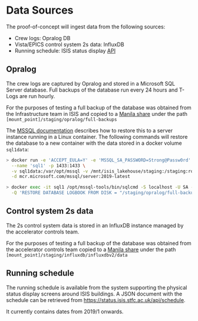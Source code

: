 # Data Sources

The proof-of-concept will ingest data from the following sources:

- Crew logs: Opralog DB
- Vista/EPICS control system 2s data: InfluxDB
- Running schedule: ISIS status display [API](https://status.isis.stfc.ac.uk/api/schedule)

## Opralog

The crew logs are captured by Opralog and stored in a Microsoft SQL Server database.
Full backups of the database run every 24 hours and T-Logs are run hourly.

For the purposes of testing a full backup of the database was obtained from the
Infrastructure team in ISIS and copied to a [Manila share](https://openstack.stfc.ac.uk/project/shares/faae6094-4856-4322-bbc1-678e414e32dd/)
under the path `[mount_point]/staging/opralog/full-backups`

The [MSSQL documentation](https://learn.microsoft.com/en-us/sql/linux/tutorial-restore-backup-in-sql-server-container?view=sql-server-2017&tabs=cli)
describes how to restore this to a server instance running in a Linux container.
The following commands will restore the database to a new container with the data stored in a docker volume `sql1data`:

```sh
> docker run -e 'ACCEPT_EULA=Y' -e 'MSSQL_SA_PASSWORD=Strong@Passw0rd' \
  --name 'sql1' -p 1433:1433 \
  -v sql1data:/var/opt/mssql -v /mnt/isis_lakehouse/staging:/staging:ro \
  -d mcr.microsoft.com/mssql/server:2019-latest

> docker exec -it sql1 /opt/mssql-tools/bin/sqlcmd -S localhost -U SA -P 'Strong@Passw0rd' \
  -Q 'RESTORE DATABASE LOGBOOK FROM DISK = "/staging/opralog/full-backups/LOGBOOK_backup_2024_06_24_183655_2079164.bak" WITH MOVE "LOGBOOK_Data" TO "/var/opt/mssql/LOGBOOK_Data.mdf", MOVE "LOGBOOK_Log" TO "/var/opt/mssql/LOGBOOK_Log.ldf"'
```

## Control system 2s data

The 2s control system data is stored in an InfluxDB instance managed by the accelerator controls team.

For the purposes of testing a full backup of the database was obtained from the accelerator
controls team copied to a [Manila share](https://openstack.stfc.ac.uk/project/shares/faae6094-4856-4322-bbc1-678e414e32dd/)
under the path `[mount_point]/staging/influxdb/influxdbv2/data`

## Running schedule

The running schedule is available from the system supporting the physical
status display screens around ISIS buildings. A JSON document with the schedule
can be retrieved from <https://status.isis.stfc.ac.uk/api/schedule>.

It currently contains dates from 2019/1 onwards.
